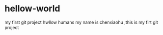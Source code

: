 # hellow-world
my first git project
hwllow humans 
my name is chenxiaohu ,this is my firt git project
